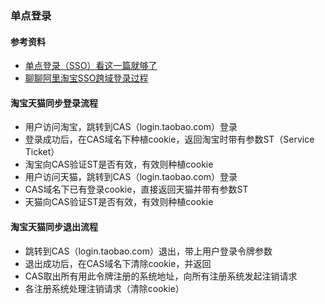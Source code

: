 ### 单点登录

#### 参考资料
* [单点登录（SSO）看这一篇就够了](https://developer.aliyun.com/article/636281)
* [聊聊阿里淘宝SSO跨域登录过程](https://youngzhang08.github.io/2018/08/08/%E8%81%8A%E8%81%8A%E9%98%BF%E9%87%8C%E6%B7%98%E5%AE%9DSSO%E8%B7%A8%E5%9F%9F%E7%99%BB%E5%BD%95%E8%BF%87%E7%A8%8B/)

#### 淘宝天猫同步登录流程
* 用户访问淘宝，跳转到CAS（login.taobao.com）登录
* 登录成功后，在CAS域名下种植cookie，返回淘宝时带有参数ST（Service Ticket）
* 淘宝向CAS验证ST是否有效，有效则种植cookie
* 用户访问天猫，跳转到CAS（login.taobao.com）登录
* CAS域名下已有登录cookie，直接返回天猫并带有参数ST
* 天猫向CAS验证ST是否有效，有效则种植cookie

#### 淘宝天猫同步退出流程
* 跳转到CAS（login.taobao.com）退出，带上用户登录令牌参数
* 退出成功后，在CAS域名下清除cookie，并返回
* CAS取出所有用此令牌注册的系统地址，向所有注册系统发起注销请求
* 各注册系统处理注销请求（清除cookie）

